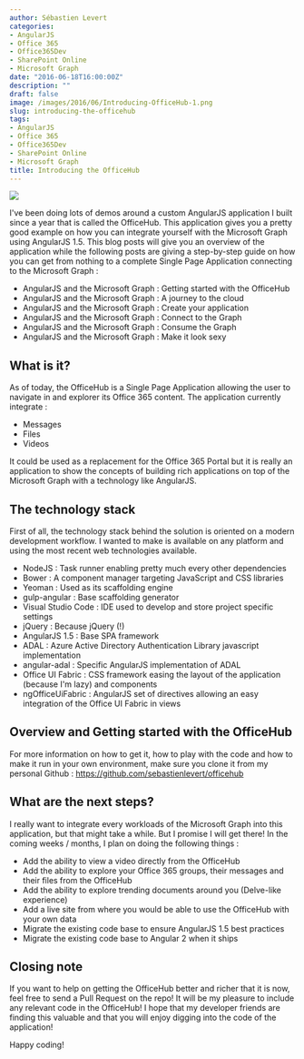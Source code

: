 ```yaml
---
author: Sébastien Levert
categories:
- AngularJS
- Office 365
- Office365Dev
- SharePoint Online
- Microsoft Graph
date: "2016-06-18T16:00:00Z"
description: ""
draft: false
image: /images/2016/06/Introducing-OfficeHub-1.png
slug: introducing-the-officehub
tags:
- AngularJS
- Office 365
- Office365Dev
- SharePoint Online
- Microsoft Graph
title: Introducing the OfficeHub
---
```



![](/content/images/2016/06/Introducing-OfficeHub.png)

I've been doing lots of demos around a custom AngularJS application I built since a year that is called the OfficeHub. This application gives you a pretty good example on how you can integrate yourself with the Microsoft Graph using AngularJS 1.5. This blog posts will give you an overview of the application while the following posts are giving a step-by-step guide on how you can get from nothing to a complete Single Page Application connecting to the Microsoft Graph :

* AngularJS and the Microsoft Graph : Getting started with the OfficeHub
* AngularJS and the Microsoft Graph : A journey to the cloud
* AngularJS and the Microsoft Graph : Create your application
* AngularJS and the Microsoft Graph : Connect to the Graph
* AngularJS and the Microsoft Graph : Consume the Graph
* AngularJS and the Microsoft Graph : Make it look sexy

## What is it?
As of today, the OfficeHub is a Single Page Application allowing the user to navigate in and explorer its Office 365 content. The application currently integrate :

* Messages
* Files
* Videos

It could be used as a replacement for the Office 365 Portal but it is really an application to show the concepts of building rich applications on top of the Microsoft Graph with a technology like AngularJS.

## The technology stack
First of all, the technology stack behind the solution is oriented on a modern development workflow. I wanted to make is available on any platform and using the most recent web technologies available.

* NodeJS : Task runner enabling pretty much every other dependencies
* Bower : A component manager targeting JavaScript and CSS libraries
* Yeoman : Used as its scaffolding engine
* gulp-angular : Base scaffolding generator
* Visual Studio Code : IDE used to develop and store project specific settings
* jQuery : Because jQuery (!)
* AngularJS 1.5 : Base SPA framework
* ADAL : Azure Active Directory Authentication Library javascript implementation
* angular-adal : Specific AngularJS implementation of ADAL
* Office UI Fabric : CSS framework easing the layout of the application (because I'm lazy) and components
* ngOfficeUiFabric : AngularJS set of directives allowing an easy integration of the Office UI Fabric in views

## Overview and Getting started with the OfficeHub
For more information on how to get it, how to play with the code and how to make it run in your own environment, make sure you clone it from my personal Github : https://github.com/sebastienlevert/officehub

## What are the next steps?
I really want to integrate every workloads of the Microsoft Graph into this application, but that might take a while. But I promise I will get there! In the coming weeks / months, I plan on doing the following things :

* Add the ability to view a video directly from the OfficeHub
* Add the ability to explore your Office 365 groups, their messages and their files from the OfficeHub
* Add the ability to explore trending documents around you (Delve-like experience)
* Add a live site from where you would be able to use the OfficeHub with your own data
* Migrate the existing code base to ensure AngularJS 1.5 best practices
* Migrate the existing code base to Angular 2 when it ships

## Closing note
If you want to help on getting the OfficeHub better and richer that it is now, feel free to send a Pull Request on the repo! It will be my pleasure to include any relevant code in the OfficeHub! I hope that my developer friends are finding this valuable and that you will enjoy digging into the code of the application!

Happy coding!
